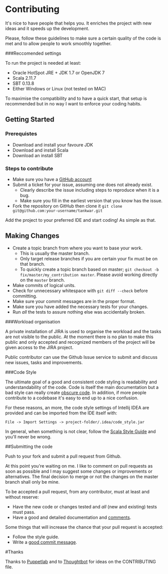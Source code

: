 # Contributing

It's nice to have people that helps you. It enriches the project with new ideas and it speeds up the development.

Please, follow these guidelines to make sure a certain quality of the code is met and to allow people to work smoothly
together.

###Reccomended settings

To run the project is needed at least:

* Oracle HotSpot JRE + JDK 1.7 or OpenJDK 7
* Scala 2.11.7
* SBT 0.13.8
* Either Windows or Linux (not tested on MAC)

To maximise the compatibility and to have a quick start, that setup is recommended but in no way I want to enforce your
coding habits.

## Getting Started

### Prerequistes

* Download and install your favoure JDK
* Download and install Scala
* Download an install SBT

### Steps to contribute

* Make sure you have a [GitHub account](https://github.com/signup/free)
* Submit a ticket for your issue, assuming one does not already exist.
  * Clearly describe the issue including steps to reproduce when it is a bug.
  * Make sure you fill in the earliest version that you know has the issue.
* Fork the repository on GitHub then clone it `git clone git@github.com:your-username/tankwar.git`

Add the project to your preferred IDE and start coding! As simple as that.

## Making Changes

* Create a topic branch from where you want to base your work.
  * This is usually the master branch.
  * Only target release branches if you are certain your fix must be on that branch.
  * To quickly create a topic branch based on master; `git checkout -b fix/master/my_contribution master`. Please avoid
    working directly on the `master` branch.
* Make commits of logical units.
* Check for unnecessary whitespace with `git diff --check` before committing.
* Make sure your commit messages are in the proper format.
* Make sure you have added the necessary tests for your changes.
* Run _all_ the tests to assure nothing else was accidentally broken.

###Workload organisation

A private installation of JIRA is used to organise the workload and the tasks are not visible to the public.
At the moment there is no plan to make this public and only accepted and recognized members of the project will be given
access to the JIRA project.

Public contributor can use the Github Issue service to submit and discuss new issues, tasks and improvements.

###Code Style

The ultimate goal of a good and consistent code styling is readability and understandability of the code. Code is itself
the main documentation but a bad style can really create [obscure code][IOCCC]. In addition, if more people contribute
to a codebase it's easy to end up to a nice confusion.

For these reasons, an more, the code style settings of Intellij IDEA are provided and can be imported from the IDE itself
with:

    File -> Import Settings -> project-folder/.idea/code_style.jar

In general, when something is not clear, follow the [Scala Style Guide][scala-style] and you'll never be wrong.

[IOCCC]: http://www.ioccc.org/
[scala-style]: http://docs.scala-lang.org/style/scaladoc.html

##Submitting the code

Push to your fork and submit a pull request from Github.

At this point you're waiting on me. I like to comment on pull requests as soon as possible and I may suggest
some changes or improvements or alternatives. The final decision to merge or not the changes on the master
branch shall only be mine.

To be accepted a pull request, from any contributor, must at least and without reserve:

* Have the new code or changes tested and _all_ (new and existing) tests must pass.
* Have a good and detailed documentation and [comments][comments].

Some things that will increase the chance that your pull request is accepted:

* Follow the style guide.
* Write a [good commit message][commit].

[style]: https://github.com/thoughtbot/guides/tree/master/style
[commit]: http://tbaggery.com/2008/04/19/a-note-about-git-commit-messages.html
[comments]: http://www.hongkiat.com/blog/source-code-comment-styling-tips/

#Thanks

Thanks to [Puppetlab][puppet] and to [Thoughtbot][thoughtbot] for ideas on the CONTRIBUTING file.

[puppet]: https://github.com/puppetlabs/puppet/blob/master/CONTRIBUTING.md
[thoughtbot]: https://github.com/thoughtbot/factory_girl_rails/blob/master/CONTRIBUTING.md
